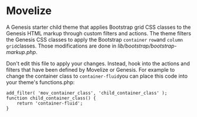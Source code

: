 # Movelize
A Genesis starter child theme that applies Bootstrap grid CSS classes to the Genesis HTML markup through custom filters and actions. The theme filters the Genesis CSS classes to apply the Bootstrap `container` `row`and `column grid`classes.
Those modifications are done in *lib/bootstrap/bootstrap-markup.php*.

Don't edit this file to apply your changes. Instead, hook into the actions and filters that have been defined by Movelize or Genesis.
For example to change the container class to `container-fluid`you can place this code into your theme's functions.php:
```
add_filter( 'mov_container_class', 'child_container_class' );
function child_container_class() {
    return 'container-fluid';
}
```
